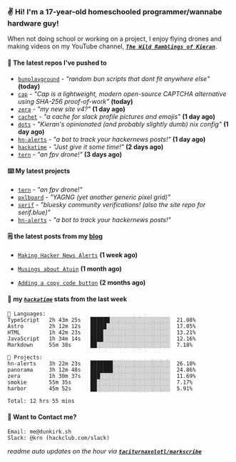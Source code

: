 ### ✌️ Hi! I'm a 17-year-old homeschooled programmer/wannabe hardware guy!

When not doing school or working on a project, I enjoy flying drones and making videos on my YouTube channel, [**_`The Wild Ramblings of Kieran`_**](https://youtube.com/@kieran.rambles).

#### 👷 The latest repos I've pushed to

- [`bunplayground`](https://github.com/taciturnaxolotl/bunplayground) - _"random bun scripts that dont fit anywhere else"_ **(today)**
- [`cap`](https://github.com/tiagorangel1/cap) - _"Cap is a lightweight, modern open-source CAPTCHA alternative using SHA-256 proof-of-work"_ **(today)**
- [`zera`](https://github.com/taciturnaxolotl/zera) - _"my new site v4?"_ **(1 day ago)**
- [`cachet`](https://github.com/taciturnaxolotl/cachet) - _"a cache for slack profile pictures and emojis"_ **(1 day ago)**
- [`dots`](https://github.com/taciturnaxolotl/dots) - _"Kieran's opinionated (and probably slightly dumb) nix config"_ **(1 day ago)**
- [`hn-alerts`](https://github.com/taciturnaxolotl/hn-alerts) - _"a bot to track your hackernews posts!"_ **(1 day ago)**
- [`hackatime`](https://github.com/hackclub/hackatime) - _"Just give it some time!"_ **(2 days ago)**
- [`tern`](https://github.com/taciturnaxolotl/tern) - _"an fpv drone!"_ **(3 days ago)**

#### ⌨️ My latest projects

- [`tern`](https://github.com/taciturnaxolotl/tern) - _"an fpv drone!"_
- [`pxlboard`](https://github.com/taciturnaxolotl/pxlboard) - _"YAGNG (yet another generic pixel grid)"_
- [`serif`](https://github.com/taciturnaxolotl/serif) - _"bluesky community verifications! (also the site repo for serif.blue)"_
- [`hn-alerts`](https://github.com/taciturnaxolotl/hn-alerts) - _"a bot to track your hackernews posts!"_

#### 🗒️ the latest posts from my [blog](https://dunkirk.sh)

- [`Making Hacker News Alerts`](https://dunkirk.sh/blog/hn-alerts/) **(1 week ago)**

- [`Musings about Atuin`](https://dunkirk.sh/blog/atuin/) **(1 month ago)**

- [`Adding a copy code button`](https://dunkirk.sh/blog/adding-a-copy-button/) **(2 months ago)**



#### 📡 my [_`hackatime`_](https://waka.hackclub.com) stats from the last week

```text
💾 Languages:
TypeScript   2h 43m 25s   ██████░░░░░░░░░░░░░░░░░░░  21.08%
Astro        2h 12m 12s   █████░░░░░░░░░░░░░░░░░░░░  17.05%
HTML         1h 42m 23s   ████░░░░░░░░░░░░░░░░░░░░░  13.21%
JavaScript   1h 34m 14s   ████░░░░░░░░░░░░░░░░░░░░░  12.16%
Markdown     55m 38s      ██░░░░░░░░░░░░░░░░░░░░░░░  7.18%

💼 Projects:
hn-alerts    3h 22m 23s   ███████░░░░░░░░░░░░░░░░░░  26.10%
panorama     3h 12m 48s   ███████░░░░░░░░░░░░░░░░░░  24.86%
zera         1h 30m 37s   ███░░░░░░░░░░░░░░░░░░░░░░  11.69%
smokie       55m 35s      ██░░░░░░░░░░░░░░░░░░░░░░░  7.17%
harbor       45m 52s      ██░░░░░░░░░░░░░░░░░░░░░░░  5.91%

Total: 12 hrs 55 mins
```

#### 📮 Want to Contact me?

```text
Email: me@dunkirk.sh
Slack: @krn (hackclub.com/slack)
```

_readme auto updates on the hour via [**`taciturnaxolotl/markscribe`**](https://github.com/taciturnaxolotl/markscribe)_
